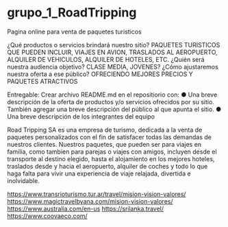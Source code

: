 # grupo_1_RoadTripping
Pagina online para venta de paquetes turisticos

¿Qué productos o servicios brindará nuestro sitio? 
PAQUETES TURISTICOS QUE PUEDEN INCLUIR, VIAJES EN AVION, TRASLADOS AL AEROPUERTO, ALQUILER DE VEHICULOS, ALQUILER DE HOTELES, ETC.
¿Quién será nuestra audiencia
objetivo? 
CLASE MEDIA, JOVENES?
¿Cómo ajustaremos nuestra oferta a ese público?
OFRECIENDO MEJORES PRECIOS Y PAQUETES ATRACTIVOS

Entregable​:​ Crear archivo README.md en el repositiorio con:
● Una breve descripción de la oferta de productos y/o servicios ofrecidos por su
sitio. También agregar una breve descripción del público al que apunta el sitio.
● Una breve descripción de los integrantes del equipo

Road Tripping SA es una empresa de turismo, dedicada a la venta de paquetes personalizados con el fin de satisfacer todas las demandas de nuestros clientes. Nuestros paquetes, que pueden ser para viajes en familia, como tambien para parejas o viajes con amigos, incluyen desde el transporte al destino elegido, hasta el alojamiento en los mejores hoteles, traslados desde y hacia el aeropuerto, alquiler de coches y todo lo que haga falta para vivir una experiencia de viaje relajada, divertida e inolvidable.  

https://www.transrioturismo.tur.ar/travel/mision-vision-valores/
https://www.magictravelbyana.com/mision-vision-valores/
https://www.australia.com/en-us
https://srilanka.travel/
https://www.coovaeco.com/